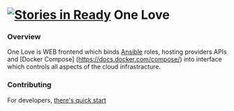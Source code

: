 [![Stories in Ready](https://badge.waffle.io/one-love/one-love.png?label=ready&title=Ready)](https://waffle.io/one-love/one-love)
One Love
========

### Overview
One Love is WEB frontend which binds [Ansible](https://www.ansible.com/) roles, hosting providers APIs and [Docker Compose] (https://docs.docker.com/compose/) into interface which controls all aspects of the cloud infrastracture.

### Contributing
For developers, [there's quick start](doc/quick-start.md)
